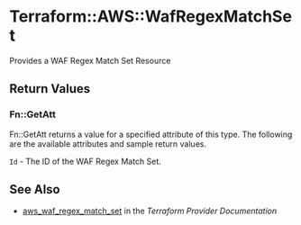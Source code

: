 # Terraform::AWS::WafRegexMatchSet

Provides a WAF Regex Match Set Resource

## Return Values

### Fn::GetAtt

Fn::GetAtt returns a value for a specified attribute of this type. The following are the available attributes and sample return values.

`Id` - The ID of the WAF Regex Match Set.

## See Also

* [aws_waf_regex_match_set](https://www.terraform.io/docs/providers/aws/r/waf_regex_match_set.html) in the _Terraform Provider Documentation_